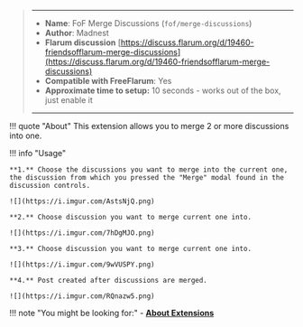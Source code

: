 > ---
> - **Name**: FoF Merge Discussions (`fof/merge-discussions`)
> - **Author**: Madnest
> - **Flarum discussion** [https://discuss.flarum.org/d/19460-friendsofflarum-merge-discussions](https://discuss.flarum.org/d/19460-friendsofflarum-merge-discussions)
> - **Compatible with FreeFlarum**: Yes
> - **Approximate time to setup:** 10 seconds - works out of the box, just enable it
>
> ---

!!! quote "About"
    This extension allows you to merge 2 or more discussions into one.

!!! info "Usage"

    **1.** Choose the discussions you want to merge into the current one, the discussion from which you pressed the "Merge" modal found in the discussion controls.

    ![](https://i.imgur.com/AstsNjQ.png)

    **2.** Choose discussion you want to merge current one into.

    ![](https://i.imgur.com/7hDgMJO.png)

    **3.** Choose discussion you want to merge current one into.

    ![](https://i.imgur.com/9wVUSPY.png)

    **4.** Post created after discussions are merged.

    ![](https://i.imgur.com/RQnazw5.png)

!!! note "You might be looking for:"
    - **[About Extensions](/docs/how-to/extensions/about-extensions/)**
